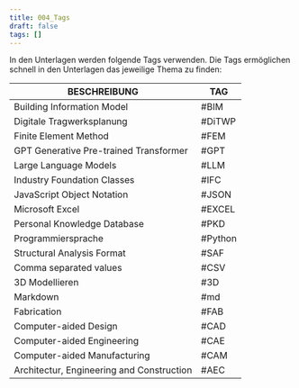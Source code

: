 ```yaml
---
title: 004_Tags
draft: false
tags: []
---
```

 
In den Unterlagen werden folgende Tags verwenden. Die Tags ermöglichen schnell in den Unterlagen das jeweilige Thema zu finden:

| BESCHREIBUNG                              | TAG     |
| ----------------------------------------- | ------- |
| Building Information Model                | #BIM    |
| Digitale Tragwerksplanung                 | #DiTWP  |
| Finite Element Method                     | #FEM    |
| GPT Generative Pre-trained Transformer    | #GPT    |
| Large Language Models                     | #LLM    |
| Industry Foundation Classes               | #IFC    |
| JavaScript Object Notation                | #JSON   |
| Microsoft Excel                           | #EXCEL  |
| Personal Knowledge Database               | #PKD    |
| Programmiersprache                        | #Python |
| Structural Analysis Format                | #SAF    |
| Comma separated values                    | #CSV    |
| 3D Modellieren                            | #3D     |
| Markdown                                  | #md     |
| Fabrication                               | #FAB    |
| Computer-aided Design                     | #CAD    |
| Computer-aided Engineering                | #CAE    |
| Computer-aided Manufacturing              | #CAM    |
| Architectur, Engineering and Construction | #AEC    |


